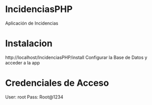 # IncidenciasPHP
Aplicación de Incidencias

# Instalacion
http://localhost/IncidenciasPHP/install
Configurar la Base de Datos y acceder a la app

# Credenciales de Acceso
User: root
Pass: Root@1234